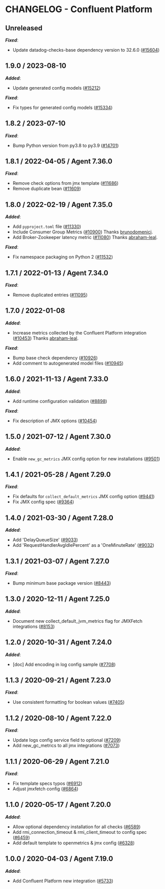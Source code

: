 # CHANGELOG - Confluent Platform

## Unreleased

***Fixed***:

* Update datadog-checks-base dependency version to 32.6.0 ([#15604](https://github.com/DataDog/integrations-core/pull/15604))

## 1.9.0 / 2023-08-10

***Added***:

* Update generated config models ([#15212](https://github.com/DataDog/integrations-core/pull/15212))

***Fixed***:

* Fix types for generated config models ([#15334](https://github.com/DataDog/integrations-core/pull/15334))

## 1.8.2 / 2023-07-10

***Fixed***:

* Bump Python version from py3.8 to py3.9 ([#14701](https://github.com/DataDog/integrations-core/pull/14701))

## 1.8.1 / 2022-04-05 / Agent 7.36.0

***Fixed***:

* Remove check options from jmx template ([#11686](https://github.com/DataDog/integrations-core/pull/11686))
* Remove duplicate bean ([#11609](https://github.com/DataDog/integrations-core/pull/11609))

## 1.8.0 / 2022-02-19 / Agent 7.35.0

***Added***:

* Add `pyproject.toml` file ([#11330](https://github.com/DataDog/integrations-core/pull/11330))
* Include Consumer Group Metrics ([#10900](https://github.com/DataDog/integrations-core/pull/10900)) Thanks [brunodomenici](https://github.com/brunodomenici).
* Add Broker-Zookeeper latency metric ([#11080](https://github.com/DataDog/integrations-core/pull/11080)) Thanks [abraham-leal](https://github.com/abraham-leal).

***Fixed***:

* Fix namespace packaging on Python 2 ([#11532](https://github.com/DataDog/integrations-core/pull/11532))

## 1.7.1 / 2022-01-13 / Agent 7.34.0

***Fixed***:

* Remove duplicated entries ([#11095](https://github.com/DataDog/integrations-core/pull/11095))

## 1.7.0 / 2022-01-08

***Added***:

* Increase metrics collected by the Confluent Platform integration ([#10453](https://github.com/DataDog/integrations-core/pull/10453)) Thanks [abraham-leal](https://github.com/abraham-leal).

***Fixed***:

* Bump base check dependency ([#10926](https://github.com/DataDog/integrations-core/pull/10926))
* Add comment to autogenerated model files ([#10945](https://github.com/DataDog/integrations-core/pull/10945))

## 1.6.0 / 2021-11-13 / Agent 7.33.0

***Added***:

* Add runtime configuration validation ([#8898](https://github.com/DataDog/integrations-core/pull/8898))

***Fixed***:

* Fix description of JMX options ([#10454](https://github.com/DataDog/integrations-core/pull/10454))

## 1.5.0 / 2021-07-12 / Agent 7.30.0

***Added***:

* Enable `new_gc_metrics` JMX config option for new installations ([#9501](https://github.com/DataDog/integrations-core/pull/9501))

## 1.4.1 / 2021-05-28 / Agent 7.29.0

***Fixed***:

* Fix defaults for `collect_default_metrics` JMX config option ([#9441](https://github.com/DataDog/integrations-core/pull/9441))
* Fix JMX config spec ([#9364](https://github.com/DataDog/integrations-core/pull/9364))

## 1.4.0 / 2021-03-30 / Agent 7.28.0

***Added***:

* Add 'DelayQueueSize' ([#9033](https://github.com/DataDog/integrations-core/pull/9033))
* Add 'RequestHandlerAvgIdlePercent' as a 'OneMinuteRate' ([#9032](https://github.com/DataDog/integrations-core/pull/9032))

## 1.3.1 / 2021-03-07 / Agent 7.27.0

***Fixed***:

* Bump minimum base package version ([#8443](https://github.com/DataDog/integrations-core/pull/8443))

## 1.3.0 / 2020-12-11 / Agent 7.25.0

***Added***:

* Document new collect_default_jvm_metrics flag for JMXFetch integrations ([#8153](https://github.com/DataDog/integrations-core/pull/8153))

## 1.2.0 / 2020-10-31 / Agent 7.24.0

***Added***:

* [doc] Add encoding in log config sample ([#7708](https://github.com/DataDog/integrations-core/pull/7708))

## 1.1.3 / 2020-09-21 / Agent 7.23.0

***Fixed***:

* Use consistent formatting for boolean values ([#7405](https://github.com/DataDog/integrations-core/pull/7405))

## 1.1.2 / 2020-08-10 / Agent 7.22.0

***Fixed***:

* Update logs config service field to optional ([#7209](https://github.com/DataDog/integrations-core/pull/7209))
* Add new_gc_metrics to all jmx integrations ([#7073](https://github.com/DataDog/integrations-core/pull/7073))

## 1.1.1 / 2020-06-29 / Agent 7.21.0

***Fixed***:

* Fix template specs typos ([#6912](https://github.com/DataDog/integrations-core/pull/6912))
* Adjust jmxfetch config ([#6864](https://github.com/DataDog/integrations-core/pull/6864))

## 1.1.0 / 2020-05-17 / Agent 7.20.0

***Added***:

* Allow optional dependency installation for all checks ([#6589](https://github.com/DataDog/integrations-core/pull/6589))
* Add rmi_connection_timeout & rmi_client_timeout to config spec ([#6459](https://github.com/DataDog/integrations-core/pull/6459))
* Add default template to openmetrics & jmx config ([#6328](https://github.com/DataDog/integrations-core/pull/6328))

## 1.0.0 / 2020-04-03 / Agent 7.19.0

***Added***:

* Add Confluent Platform new integration ([#5733](https://github.com/DataDog/integrations-core/pull/5733))
